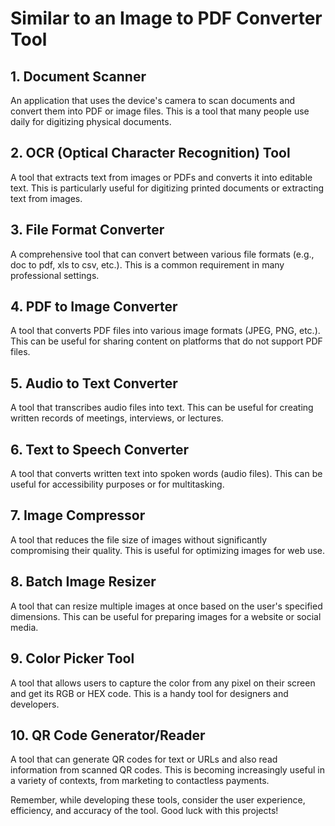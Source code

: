 # Similar to an Image to PDF Converter Tool

## 1. Document Scanner
An application that uses the device's camera to scan documents and convert them into PDF or image files. This is a tool that many people use daily for digitizing physical documents.

## 2. OCR (Optical Character Recognition) Tool
A tool that extracts text from images or PDFs and converts it into editable text. This is particularly useful for digitizing printed documents or extracting text from images.

## 3. File Format Converter
A comprehensive tool that can convert between various file formats (e.g., doc to pdf, xls to csv, etc.). This is a common requirement in many professional settings.

## 4. PDF to Image Converter
A tool that converts PDF files into various image formats (JPEG, PNG, etc.). This can be useful for sharing content on platforms that do not support PDF files.

## 5. Audio to Text Converter
A tool that transcribes audio files into text. This can be useful for creating written records of meetings, interviews, or lectures.

## 6. Text to Speech Converter
A tool that converts written text into spoken words (audio files). This can be useful for accessibility purposes or for multitasking.

## 7. Image Compressor
A tool that reduces the file size of images without significantly compromising their quality. This is useful for optimizing images for web use.

## 8. Batch Image Resizer
A tool that can resize multiple images at once based on the user's specified dimensions. This can be useful for preparing images for a website or social media.

## 9. Color Picker Tool
A tool that allows users to capture the color from any pixel on their screen and get its RGB or HEX code. This is a handy tool for designers and developers.

## 10. QR Code Generator/Reader
A tool that can generate QR codes for text or URLs and also read information from scanned QR codes. This is becoming increasingly useful in a variety of contexts, from marketing to contactless payments.

Remember, while developing these tools, consider the user experience, efficiency, and accuracy of the tool. Good luck with this projects!
